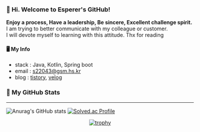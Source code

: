 ### 👋 Hi. Welcome to Esperer's GitHub!

**Enjoy a process, Have a leadership, Be sincere, Excellent challenge spirit.**  
I am trying to better communicate with my colleague or customer.  
I will devote myself to learning with this attitude. Thx for reading  

#### 🖥 My Info
- stack : Java, Kotlin, Spring boot
- email : s22043@gsm.hs.kr
- blog : [tistory](https://esperer.tistory.com), [velog](https://velog.io/@hope0206)


### 🌱 My GitHub Stats

---

![Anurag's GitHub stats](https://github-readme-stats.vercel.app/api?username=esperar&show_icons=true&theme=dracula)
[![Solved.ac Profile](http://mazassumnida.wtf/api/v2/generate_badge?boj=huemang)](https://solved.ac/huemang/)

 <div align = "center">
  
[![trophy](https://github-profile-trophy.vercel.app/?username=esperar&theme=onedark&row=1)](https://github.com/ryo-ma/github-profile-trophy)
  
 </div>

